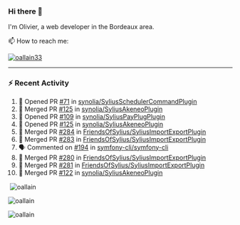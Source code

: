 ### Hi there 👋

I'm Olivier, a web developer in the Bordeaux area.

📫 How to reach me:

<p> <a href="https://twitter.com/oallain33" target="blank"><img src="https://img.shields.io/twitter/follow/oallain33?logo=twitter&style=for-the-badge" alt="oallain33" /></a> </p>

---

### :zap: Recent Activity

<!--START_SECTION:activity-->
1. 💪 Opened PR [#71](https://github.com/synolia/SyliusSchedulerCommandPlugin/pull/71) in [synolia/SyliusSchedulerCommandPlugin](https://github.com/synolia/SyliusSchedulerCommandPlugin)
2. 🎉 Merged PR [#125](https://github.com/synolia/SyliusAkeneoPlugin/pull/125) in [synolia/SyliusAkeneoPlugin](https://github.com/synolia/SyliusAkeneoPlugin)
3. 💪 Opened PR [#109](https://github.com/synolia/SyliusPayPlugPlugin/pull/109) in [synolia/SyliusPayPlugPlugin](https://github.com/synolia/SyliusPayPlugPlugin)
4. 💪 Opened PR [#125](https://github.com/synolia/SyliusAkeneoPlugin/pull/125) in [synolia/SyliusAkeneoPlugin](https://github.com/synolia/SyliusAkeneoPlugin)
5. 🎉 Merged PR [#284](https://github.com/FriendsOfSylius/SyliusImportExportPlugin/pull/284) in [FriendsOfSylius/SyliusImportExportPlugin](https://github.com/FriendsOfSylius/SyliusImportExportPlugin)
6. 🎉 Merged PR [#283](https://github.com/FriendsOfSylius/SyliusImportExportPlugin/pull/283) in [FriendsOfSylius/SyliusImportExportPlugin](https://github.com/FriendsOfSylius/SyliusImportExportPlugin)
7. 🗣 Commented on [#194](https://github.com/symfony-cli/symfony-cli/issues/194) in [symfony-cli/symfony-cli](https://github.com/symfony-cli/symfony-cli)
8. 🎉 Merged PR [#280](https://github.com/FriendsOfSylius/SyliusImportExportPlugin/pull/280) in [FriendsOfSylius/SyliusImportExportPlugin](https://github.com/FriendsOfSylius/SyliusImportExportPlugin)
9. 🎉 Merged PR [#281](https://github.com/FriendsOfSylius/SyliusImportExportPlugin/pull/281) in [FriendsOfSylius/SyliusImportExportPlugin](https://github.com/FriendsOfSylius/SyliusImportExportPlugin)
10. 🎉 Merged PR [#122](https://github.com/synolia/SyliusAkeneoPlugin/pull/122) in [synolia/SyliusAkeneoPlugin](https://github.com/synolia/SyliusAkeneoPlugin)
<!--END_SECTION:activity-->

<p>&nbsp;<img align="center" src="https://github-readme-stats.vercel.app/api?username=oallain&show_icons=true&locale=en" alt="oallain" /></p>

<p><img align="center" src="https://github-readme-streak-stats.herokuapp.com/?user=oallain&" alt="oallain" /></p>

<p><img src="https://github-readme-stats.vercel.app/api/top-langs?username=oallain&show_icons=true&locale=en&layout=compact" alt="oallain" /></p>
